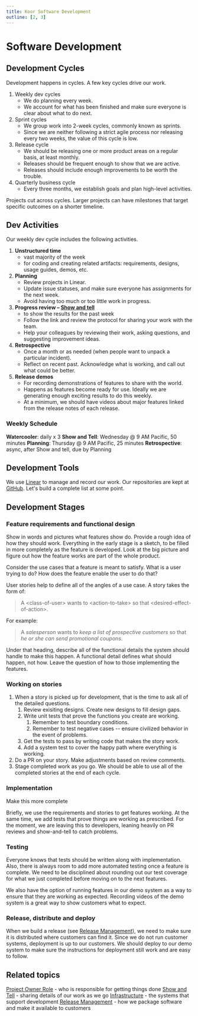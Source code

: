 ```yaml
---
title: Koor Software Development
outline: [2, 3]
---
```


# Software Development

## Development Cycles

Development happens in cycles. A few key cycles drive our work.

1. Weekly dev cycles
   - We do planning every week.
   - We account for what has been finished and make sure everyone is clear about what to do next.
2. Sprint cycles
   - We group work into 2-week cycles, commonly known as sprints.
   - Since we are neither following a strict agile process nor releasing every two weeks, the value of this cycle is low.
3. Release cycle
   - We should be releasing one or more product areas on a regular basis, at least monthly.
   - Releases should be frequent enough to show that we are active.
   - Releases should include enough improvements to be worth the trouble.
4. Quarterly business cycle
   - Every three months, we establish goals and plan high-level activities.

Projects cut across cycles. Larger projects can have milestones that target specific outcomes on a shorter timeline.

## Dev Activities

Our weekly dev cycle includes the following activities.

1. **Unstructured time**
   - vast majority of the week
   - for coding and creating related artifacts: requirements, designs, usage guides, demos, etc.
2. **Planning**
   - Review projects in Linear.
   - Update issue statuses, and make sure everyone has assignments for the next week.
   - Avoid having too much or too little work in progress.
3. **Progress review &ndash; [Show and tell](show-and-tell)**
   - to show the results for the past week
   - Follow the link and review the protocol for sharing your work with the team.
   - Help your colleagues by reviewing their work, asking questions, and suggesting improvement ideas.
4. **Retrospective**
   - Once a month or as needed (when people want to unpack a particular incident).
   - Reflect on recent past. Acknowledge what is working, and call out what could be better.
5. **Release demos**
   - For recording demonstrations of features to share with the world.
   - Happens as features become ready for use. Ideally we are generating enough exciting results to do this weekly.
   - At a minimum, we should have videos about major features linked from the release notes of each release.

### Weekly Schedule

**Watercooler**: daily x 3
**Show and Tell**: Wednesday @ 9 AM Pacific, 50 minutes
**Planning**: Thursday @ 9 AM Pacific, 25 minutes
**Retrospective**: async, after Show and tell, due by Planning

## Development Tools

We use [Linear](https://linear.app/) to manage and record our work.
Our repositories are kept at [GitHub](https://github.com/koor-tech).
<Badge type="warning" text="ToDo" /> Let's build a complete list at some point.

## Development Stages

### Feature requirements and functional design

Show in words and pictures what features show do. Provide a rough idea of how they should work. Everything in the early stage is a sketch, to be filled in more completely as the feature is developed. Look at the big picture and figure out how the feature works are part of the whole product.

Consider the use cases that a feature is meant to satisfy. What is a user trying to do? How does the feature enable the user to do that?

User stories help to define all of the angles of a use case. A story takes the form of:

> A \<class-of-user\> wants to \<action-to-take\> so that \<desired-effect-of-action\>.

For example:

> A _salesperson_ wants to _keep a list of prospective customers_ so that _he or she can send promotional coupons_.

Under that heading, describe all of the functional details the system should handle to make this happen. A functional detail defines what should happen, not how. Leave the question of how to those implementing the features.

### Working on stories

1. When a story is picked up for development, that is the time to ask all of the detailed questions.
   1. Review exisiting designs. Create new designs to fill design gaps.
   2. Write unit tests that prove the functions you create are working.
      1. Remember to test boundary conditions.
      2. Remember to test negative cases -- ensure civilized behavior in the event of problems.
   3. Get the tests to pass by writing code that makes the story work.
   4. Add a system test to cover the happy path where everything is working.
2. Do a PR on your story. Make adjustments based on review comments.
3. Stage completed work as you go. We should be able to use all of the completed stories at the end of each cycle.

### Implementation

<Badge type="warning" text="ToDo" /> Make this more complete

Briefly, we use the requirements and stories to get features working. At the same time, we add tests that prove things are working as prescribed. For the moment, we are leaving this to developers, leaning heavily on PR reviews and show-and-tell to catch problems.

### Testing

Everyone knows that tests should be written along with implementation. Also, there is always room to add more automated testing once a feature is complete. We need to be disciplined about rounding out our test coverage for what we just completed before moving on to the next features.

We also have the option of running features in our demo system as a way to ensure that they are working as expected. Recording videos of the demo system is a great way to show customers what to expect.

### Release, distribute and deploy

When we build a release (see [Release Management](release-management)), we need to make sure it is distributed where customers can find it. Since we do not run customer systems, deployment is up to our customers. We should deploy to our demo system to make sure the instructions for deployment still work and are easy to follow.

## Related topics

[Project Owner Role](project-owner) - who is responsible for getting things done
[Show and Tell](show-and-tell) - sharing details of our work as we go
[Infrastructure](infrastructure) - the systems that support development
[Release Management](release-management) - how we package software and make it available to customers

